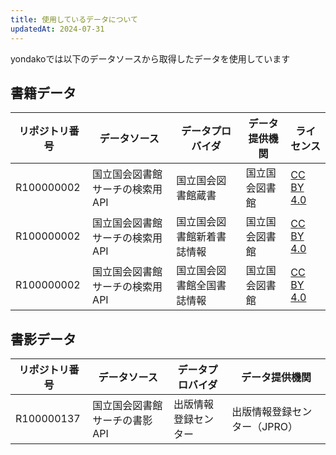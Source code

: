 ```yaml
---
title: 使用しているデータについて
updatedAt: 2024-07-31
---
```


yondakoでは以下のデータソースから取得したデータを使用しています

## 書籍データ

| リポジトリ番号 | データソース                    | データプロバイダ           | データ提供機関 | ライセンス                                                            |
| -------------- | ------------------------------- | -------------------------- | -------------- | --------------------------------------------------------------------- |
| R100000002     | 国立国会図書館サーチの検索用API | 国立国会図書館蔵書         | 国立国会図書館 | [CC BY 4.0](https://creativecommons.org/licenses/by/4.0/legalcode.ja) |
| R100000002     | 国立国会図書館サーチの検索用API | 国立国会図書館新着書誌情報 | 国立国会図書館 | [CC BY 4.0](https://creativecommons.org/licenses/by/4.0/legalcode.ja) |
| R100000002     | 国立国会図書館サーチの検索用API | 国立国会図書館全国書誌情報 | 国立国会図書館 | [CC BY 4.0](https://creativecommons.org/licenses/by/4.0/legalcode.ja) |

## 書影データ

| リポジトリ番号 | データソース                  | データプロバイダ     | データ提供機関               |
| -------------- | ----------------------------- | -------------------- | ---------------------------- |
| R100000137     | 国立国会図書館サーチの書影API | 出版情報登録センター | 出版情報登録センター（JPRO） |
